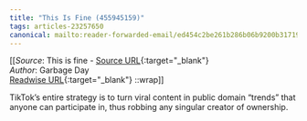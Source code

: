 ```yaml
---
title: "This Is Fine (455945159)"
tags: articles-23257650
canonical: mailto:reader-forwarded-email/ed454c2be261b286b06b9200b3171953
---
```


[[_Source_: This is fine - [Source URL](mailto:reader-forwarded-email/ed454c2be261b286b06b9200b3171953){:target="_blank"}<br>
_Author_: Garbage Day<br>
[Readwise URL](https://readwise.io/open/455945159){:target="_blank"}
::wrap]]

TikTok’s entire strategy is to turn viral content in public domain “trends” that anyone can participate in, thus robbing any singular creator of ownership.
